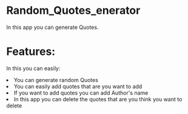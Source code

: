 # Random_Quotes_enerator 
In this app you can generate Quotes. 
<br>
# Features:
In this you can easily:
<ul></ul>
<li>You can generate random Quotes</li>
<li>You can easily add quotes that are you want to add</li>
<li>If you want to add quotes you can add Author's name</li>
<li>In this app you can delete the quotes that are you think you want to delete</li>
</ul>


